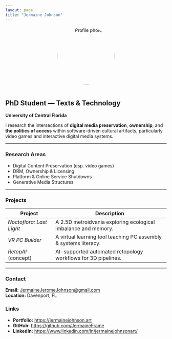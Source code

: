 ```yaml
---
layout: page
title: "Jermaine Johnson"
---
```


<div style="text-align:center;">
  <img src="./assets/profile.jpg" alt="Profile photo" width="180" style="border-radius:100%; margin-bottom: 1rem;" />
</div>

## PhD Student — Texts & Technology  
**University of Central Florida**

I research the intersections of **digital media preservation**, **ownership**, and **the politics of access** within software-driven cultural artifacts, particularly video games and interactive digital media systems.

---

### **Research Areas**
- Digital Content Preservation (esp. video games)
- DRM, Ownership & Licensing
- Platform & Online Service Shutdowns
- Generative Media Structures

---

### **Projects**
| Project | Description |
|--------|-------------|
| *Noctoflora: Last Light* | A 2.5D metroidvania exploring ecological imbalance and memory. |
| *VR PC Builder* | A virtual learning tool teaching PC assembly & systems literacy. |
| *RetopAI* (concept) | AI-supported automated retopology workflows for 3D pipelines. |

---

### **Contact**
**Email:** JermaineJeromeJohnson@gmail.com  
**Location:** Davenport, FL  

### **Links**
- **Portfolio:** https://jermainejohnson.art  
- **GitHub:** https://github.com/JermaineFrame  
- **LinkedIn:** https://www.linkedin.com/in/jermainejohnsonart/